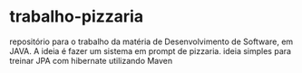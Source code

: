 # trabalho-pizzaria
repositório para o trabalho da matéria de Desenvolvimento de Software, em JAVA. A ideia é fazer um sistema em prompt de pizzaria. ideia simples para treinar JPA com hibernate utilizando Maven
